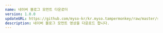```yaml
---
name: 네이버 블로그 모먼트 다운로더
version: 1.0.0
updateURL: https://github.com/myso-kr/kr.myso.tampermonkey/raw/master/service/com.naver.blog-moment.downloader.user.js
description: 네이버 블로그 모먼트 영상을 다운로드 합니다.
---
```

